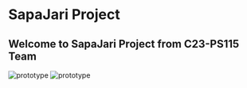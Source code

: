 # SapaJari Project
## Welcome to SapaJari Project from C23-PS115 Team

![prototype](https://storage.googleapis.com/readme-bucket/23.png)
![prototype](https://storage.googleapis.com/readme-bucket/24.png)
